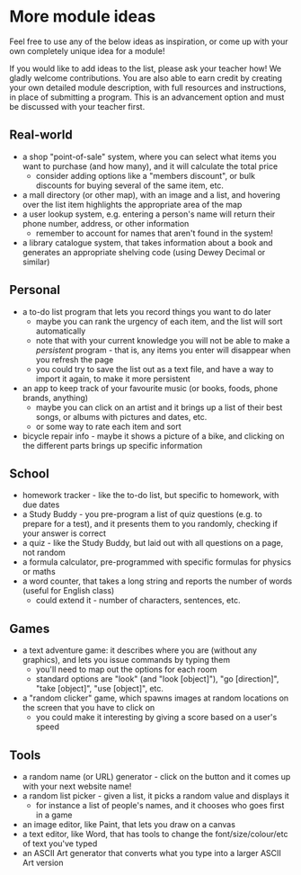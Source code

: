 # More module ideas

Feel free to use any of the below ideas as inspiration, or come up with your own completely unique idea for a module!

If you would like to add ideas to the list, please ask your teacher how! We gladly welcome contributions. You are also able to earn credit by creating your own detailed module description, with full resources and instructions, in place of submitting a program. This is an advancement option and must be discussed with your teacher first.

## Real-world

- a shop "point-of-sale" system, where you can select what items you want to purchase (and how many), and it will calculate the total price
    - consider adding options like a "members discount", or bulk discounts for buying several of the same item, etc.
- a mall directory (or other map), with an image and a list, and hovering over the list item highlights the appropriate area of the map
- a user lookup system, e.g. entering a person's name will return their phone number, address, or other information
    - remember to account for names that aren't found in the system!
- a library catalogue system, that takes information about a book and generates an appropriate shelving code (using Dewey Decimal or similar)

## Personal

- a to-do list program that lets you record things you want to do later
    - maybe you can rank the urgency of each item, and the list will sort automatically
    - note that with your current knowledge you will not be able to make a *persistent* program - that is, any items you enter will disappear when you refresh the page
    - you could try to save the list out as a text file, and have a way to import it again, to make it more persistent
- an app to keep track of your favourite music (or books, foods, phone brands, anything)
    - maybe you can click on an artist and it brings up a list of their best songs, or albums with pictures and dates, etc.
    - or some way to rate each item and sort
- bicycle repair info - maybe it shows a picture of a bike, and clicking on the different parts brings up specific information

## School

- homework tracker - like the to-do list, but specific to homework, with due dates
- a Study Buddy - you pre-program a list of quiz questions (e.g. to prepare for a test), and it presents them to you randomly, checking if your answer is correct
- a quiz - like the Study Buddy, but laid out with all questions on a page, not random
- a formula calculator, pre-programmed with specific formulas for physics or maths
- a word counter, that takes a long string and reports the number of words (useful for English class)
    - could extend it - number of characters, sentences, etc.

## Games

- a text adventure game: it describes where you are (without any graphics), and lets you issue commands by typing them
    - you'll need to map out the options for each room
    - standard options are "look" (and "look [object]"), "go [direction]", "take [object]", "use [object]", etc.
- a "random clicker" game, which spawns images at random locations on the screen that you have to click on
    - you could make it interesting by giving a score based on a user's speed

## Tools

- a random name (or URL) generator - click on the button and it comes up with your next website name!
- a random list picker - given a list, it picks a random value and displays it
    - for instance a list of people's names, and it chooses who goes first in a game
- an image editor, like Paint, that lets you draw on a canvas
- a text editor, like Word, that has tools to change the font/size/colour/etc of text you've typed
- an ASCII Art generator that converts what you type into a larger ASCII Art version

